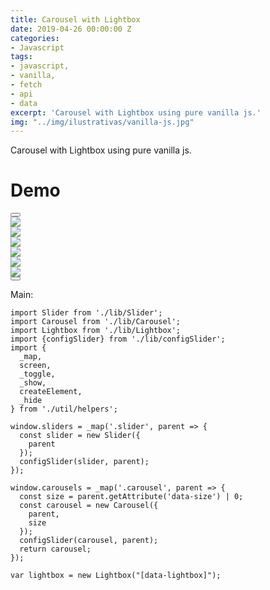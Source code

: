 ```yaml
---
title: Carousel with Lightbox
date: 2019-04-26 00:00:00 Z
categories:
- Javascript
tags:
- javascript,
- vanilla,
- fetch
- api
- data
excerpt: 'Carousel with Lightbox using pure vanilla js.'
img: "../img/ilustrativas/vanilla-js.jpg"
---
```


Carousel with Lightbox using pure vanilla js.

<h1>Demo</h1>
<div class="container-carousel">
    <section data-grid="row center" class="page-content">
        <button type="button" data-btn="link" data-control="#oculos-sol" class="icon" data-action="prev">
            <svg xmlns="https://www.w3.org/2000/svg" viewbox="0 0 129 129">
                <path d="M88.6 121.3c.8.8 1.8 1.2 2.9 1.2s2.1-.4 2.9-1.2c1.6-1.6 1.6-4.2 0-5.8l-51-51 51-51c1.6-1.6 1.6-4.2 0-5.8s-4.2-1.6-5.8 0l-54 53.9c-1.6 1.6-1.6 4.2 0 5.8l54 53.9z" />
            </svg>
        </button>
        <section id="oculos-sol" class="carousel" data-size="3" data-grid="row center justify" data-options="">
            <div class="slide" data-cell="shrink">
                <div class="foto">
                    <img data-lightbox src="{{site.baseurl}}/img/ilustrativas/black-panther.jpg" />
                </div>
            </div>
            <div class="slide" data-cell="shrink">
                <div class="foto">
                    <img data-lightbox src="{{site.baseurl}}/img/ilustrativas/profile-2.JPG" />
                </div>
            </div>
            <div class="slide" data-cell="shrink">
                <div class="foto">
                    <img data-lightbox src="{{site.baseurl}}/img/ilustrativas/profile.JPG" />
                </div>
            </div>
            <div class="slide">
                <div class="foto">
                    <img data-lightbox src="{{site.baseurl}}/img/ilustrativas/vanilla-js.jpg" />
                </div>
            </div>
            <div class="slide">
                <div class="foto">
                    <img data-lightbox src="{{site.baseurl}}/img/ilustrativas/black-panther.jpg" />
                </div>
            </div>
            <div class="slide">
                <div class="foto">
                    <img data-lightbox src="{{site.baseurl}}/img/ilustrativas/profile.jpg" />
                </div>
            </div>
        </section>
        <button type="button" data-btn="link" data-control="#oculos-sol" class="icon" data-action="next">
            <svg xmlns="https://www.w3.org/2000/svg" viewbox="0 0 129 129">
                <path d="M40.4 121.3c-.8.8-1.8 1.2-2.9 1.2s-2.1-.4-2.9-1.2c-1.6-1.6-1.6-4.2 0-5.8l51-51-51-51c-1.6-1.6-1.6-4.2 0-5.8 1.6-1.6 4.2-1.6 5.8 0l53.9 53.9c1.6 1.6 1.6 4.2 0 5.8l-53.9 53.9z" />
            </svg>
        </button>
    </section>
</div>

Main:

```javacript
import Slider from './lib/Slider';
import Carousel from './lib/Carousel';
import Lightbox from './lib/Lightbox';
import {configSlider} from './lib/configSlider';
import {
  _map,
  screen,
  _toggle,
  _show,
  createElement,
  _hide
} from './util/helpers';

window.sliders = _map('.slider', parent => {
  const slider = new Slider({
    parent
  });
  configSlider(slider, parent);
});

window.carousels = _map('.carousel', parent => {
  const size = parent.getAttribute('data-size') | 0;
  const carousel = new Carousel({
    parent,
    size
  });
  configSlider(carousel, parent);
  return carousel;
});

var lightbox = new Lightbox("[data-lightbox]");
```

<!-- <div data-grid="small-spacing row">
    <a data-btn data-target="slider" class="active">Slider.js</a>
    <a data-btn data-target="carousel" class="">Carousel.js</a>
    <a data-btn data-target="lightbox" class="">Lighbox.js</a>
    <a data-btn data-target="config-slider" class="">configSlider.js</a>
</div>
<section>
    <div data-tab="slider">
        <pre>
            <code>
                export default class Slider {

                    constructor(config) {
                    this.type = 'Slider';
                    if (!(this instanceof Slider)) return new Slider(config);

                    this.parent = config.parent || document.querySelector(config.parentSelector || '.slider');
                    if (!this.parent) throw '[SLIDER]: Container não encontrado.';

                    this.childSelector = config.childSelector || '.slide';
                    if (!this.children.length) throw '[SLIDER]: Slides não encontrados.';

                    this.index = 0;
                    this.duration = config.duration || 3000;
                    this.parent.classList.add('set');
                    this.compose();
                    }

                    get children() {
                    return Array.prototype.slice.call(this.parent.querySelectorAll(this.childSelector));
                    }

                    get length() {
                    return this.children.length;
                    }

                    forEach(fn) {
                    return this.children.forEach(fn);
                    }

                    map(fn) {
                    return this.children.map(fn);
                    }

                    filter(fn) {
                    return this.children.filter(fn);
                    }

                    find(fn) {
                    return this.children.find(fn);
                    }

                    compose() {
                    var nextIndex, prevIndex;
                    prevIndex = this.index > 0 ? this.index - 1 : this.children.length - 1;
                    nextIndex = this.index < this.children.length - 1 ? this.index + 1 : 0;
                    this.forEach((el, i) => {
                        el.classList.remove('prev');
                        el.classList.remove('current');
                        el.classList.remove('next');
                        if (i === prevIndex) el.classList.add('prev');
                        if (i === nextIndex) el.classList.add('next');
                        if (i === this.index) el.classList.add('current');
                    });
                    return this;
                    }

                    play() {
                    var that;
                    that = this;
                    this.playingStateID = setInterval(function () {
                        return that.next();
                    }, this.duration);
                    this.isPlaying = true;
                    return this;
                    }

                    pause() {
                    clearInterval(this.playingStateID);
                    this.isPlaying = false;
                    return this;
                    }

                    playpause() {
                    if (this.isPlaying) {
                        return this.pause();
                    } else {
                        return this.play();
                    }
                    }

                    prev() {
                    var playingState;
                    if (this.index > 0) {
                        this.index--;
                    } else {
                        this.index = this.children.length - 1;
                    }
                    playingState = this.isPlaying;
                    if (playingState) {
                        this.pause();
                    }
                    this.compose();
                    if (playingState) {
                        return this.play();
                    }
                    }

                    next() {
                    var playingState;
                    if (this.index < this.children.length - 1) {
                        this.index++;
                    } else {
                        this.index = 0;
                    }
                    playingState = this.isPlaying;
                    if (playingState) {
                        this.pause();
                    }
                    this.compose();
                    if (playingState) {
                        return this.play();
                    }
                    }

                    goTo(index) {
                    this.index = index;
                    return this.compose();
                    }

                    on(event, fn) {
                    this.parent.addEventListener(event, fn);
                    return this;
                    }

                    off(event, fn) {
                    this.parent.removeEventListener(event, fn);
                    return this;
                    }

                    inspect(collapsed) {
                    console[collapsed === true ? 'groupCollapsed' : 'group'](this.type);
                    console.table(
                        Object.keys(this).map(key => {
                        return {
                            prop: key,
                            value: this[key],
                            type: typeof this[key]
                        }
                        })
                    );
                    console.log(this.parent);
                    console.log(this.children);
                    console.warn(Date.now().toString());
                    console.groupEnd(this.type);

                    return this;
                    }

                }                
            </code>
        </pre>
    </div>
    <div data-tab="carousel" hidden>
        <pre><code>
            import Slider from './Slider';

            export default class Carousel extends Slider {

            constructor(config) {
                config.parentSelector = config.parentSelector || '.carousel';
                super(config);
                this.type = 'Carousel';
                this.size = config.size | 0;
                this.compose();
            }

            compose() {
                const position = this.index + 1;
                this.forEach((slide, i) => {
                let itemOrder = i - position + 1;
                if (itemOrder < 0) itemOrder = this.length - position + i + 1;
                slide.setAttribute('data-order', itemOrder);

                slide.classList.remove('prev');
                slide.classList.remove('current');
                slide.classList.remove('next');
                slide.classList.remove('will-go-prev');
                slide.classList.remove('will-go-next');

                if (this.size) {
                    const className =
                    this.length <= this.size ? 'current' :
                    itemOrder > -1 && itemOrder < this.size ? 'current' :
                    itemOrder === -1 || itemOrder === this.length - 1 ? 'prev' :
                    itemOrder === this.size ? 'next' :
                    '';
                    if (!className) return this;
                    slide.classList.add(className);
                    slide.style.order = itemOrder;
                }

                if (this.dir) {
                    const animClassName = 'will-go-' + this.dir;
                    slide.classList.add(animClassName);
                    slide.addEventListener("webkitAnimationEnd", function() {
                    removeWillRenderClass(slide, animClassName);
                    });
                    slide.addEventListener("animationend", function() {
                    removeWillRenderClass(slide, animClassName);
                    });

                }
                });

                function removeWillRenderClass(slide, className) {
                slide.classList.remove(className);
                }

                return this;
            }

            prev() {
                this.dir = 'prev';
                return super.prev();
            }

            next() {
                this.dir = 'next';
                return super.next();
            }

            goTo(index) {
                this.dir = index > this.index ? 'next' : 'prev';
                return super.goTo(index);
            }

            }
        </pre>
        </code>
    </div>
    <div data-tab="lightbox" hidden>
        <pre><code>
        import {
            createElement
        } from '../util/helpers';

        export default class Lightbox {
            constructor(selector) {
                this.selector = selector;
                this.container = document.querySelector('.lightbox-container') || createElement('div', {
                    className: 'lightbox-container',
                    dataset: {
                        modal: '',
                        grid: 'center',
                    }
                })
                this.container.appendChild(this.prev);
                this.container.appendChild(this.wrapper);
                this.container.appendChild(this.next);
                //this.container.appendChild(this.closeButton);

                this.container.parentElement || document.body.appendChild(this.container);

                this.index = 0;
                this.wrapper.appendChild(this.closeButton);
                this.wrapper.appendChild(this.img);
                this.items.forEach((img, i) => {
                    img.addEventListener('click', () => {
                        this.show(i);
                    });
                })
            }
            get wrapper() {
                return this.container.querySelector('.lightbox-wrapper') || createElement('div', {
                    className: 'lightbox-wrapper',
                    dataset: {
                        cell: 'shrink',
                        grid: 'column'
                    }
                })
            }
            get prev() {
                return this.container.querySelector('.lightbox-prev') || createElement('button', {
                    className: 'lightbox-prev',
                    innerHTML: '<svg xmlns="https://www.w3.org/2000/svg" viewbox="0 0 129 129"><path d="M88.6 121.3c.8.8 1.8 1.2 2.9 1.2s2.1-.4 2.9-1.2c1.6-1.6 1.6-4.2 0-5.8l-51-51 51-51c1.6-1.6 1.6-4.2 0-5.8s-4.2-1.6-5.8 0l-54 53.9c-1.6 1.6-1.6 4.2 0 5.8l54 53.9z" /></svg>',
                    dataset: {
                        btn: 'link'
                    },
                    events: {
                        click: () => this.goPrev()
                    }
                });
            }
            get next() {
                return this.container.querySelector('.lightbox-next') || createElement('button', {
                    className: 'lightbox-next',
                    innerHTML: '<svg xmlns="https://www.w3.org/2000/svg" viewbox="0 0 129 129"><path d="M40.4 121.3c-.8.8-1.8 1.2-2.9 1.2s-2.1-.4-2.9-1.2c-1.6-1.6-1.6-4.2 0-5.8l51-51-51-51c-1.6-1.6-1.6-4.2 0-5.8 1.6-1.6 4.2-1.6 5.8 0l53.9 53.9c1.6 1.6 1.6 4.2 0 5.8l-53.9 53.9z" /></svg>',
                    dataset: {
                        btn: 'link'
                    },
                    events: {
                        click: () => this.goNext(),
                    }
                });
            }
            get closeButton() {
                return this.container.querySelector('.lightbox-close') || createElement('button', {
                    className: 'lightbox-close',
                    innerHTML: '<svg xmlns="https://www.w3.org/2000/svg" viewbox="0 0 512 512"><path fill="#fff" d="M505.943 6.058c-8.077-8.077-21.172-8.077-29.249 0L6.058 476.693c-8.077 8.077-8.077 21.172 0 29.249A20.612 20.612 0 0 0 20.683 512a20.614 20.614 0 0 0 14.625-6.059L505.943 35.306c8.076-8.076 8.076-21.171 0-29.248z"/><path fill="#fff" d="M505.942 476.694L35.306 6.059c-8.076-8.077-21.172-8.077-29.248 0-8.077 8.076-8.077 21.171 0 29.248l470.636 470.636a20.616 20.616 0 0 0 14.625 6.058 20.615 20.615 0 0 0 14.624-6.057c8.075-8.078 8.075-21.173-.001-29.25z"/></svg>',
                    dataset: {
                        btn: 'link',
                        cell: 'shrink end'
                    },
                    events: {
                        click: () => this.close()
                    }
                })
            }

            get items() {
                var domNodes = document.querySelectorAll(this.selector);
                return Array.prototype.slice.call(domNodes);
            }

            get img() {
                return this.wrapper.querySelector('.lightbox-img') || createElement('img', {
                    className: 'lightbox-img',
                });
            }

            open() {
                this.container.classList.add('target')
            }
            close() {
                this.container.classList.remove('target')
            }

            show(index) {
                this.index = index;
                const img = this.items[index];
                const src = img.getAttribute('data-lightbox') ? img.getAttribute('data-lightbox') : img.src;
                this.img.src = src;
                this.open();
            }

            goPrev() {
                let index = this.index - 1;
                if (index < 0) {
                    index = this.items.length - 1;
                }
                this.show(index);
            }
            goNext() {
                console.log(this);
                let index = this.index + 1;
                if (index >= this.items.length) {
                    index = 0;
                }        
                this.show(index);
            }
        }        
        </code></pre>
    </div>
    <div data-tab="config-slider" hidden>
        <pre><code>
        import {
            _map
        } from '../util/helpers';

        const sliderOptions = {
            autoplay: slider => {
            slider
                .play()
                .on('mouseover', () => slider.pause())
                .on('mouseout', () => slider.play());
            }
        };
        export function configSlider(slider, parent) {
            const first = parent.getAttribute('data-first') | 0;
            if (first) {
            slider.goTo(first);
            }
            const options = parent.hasAttribute('data-options') ? parent.getAttribute('data-options').split(' ') : [];
            options.forEach(option => sliderOptions[option] && sliderOptions[option](slider));

            const sliderCallbacks = {
            openOnMobile: () => {
                if (screen().width > 600) return;
                const first = slider.find(slide => slide.getAttribute('data-order') === '0');
                if (!first) return;
                const btn = first.querySelector('.info-img a[href^="javascript:"]');
                if (!btn) return;
                btn.click();
            }
            };

            _map('[data-control]', control => {
            const target = control.getAttribute('data-control');
            const targetElement = target ? document.querySelector(target) : null;

            if (targetElement && targetElement === slider.parent) {
                const action = control.getAttribute('data-action');
                if ((action === 'prev' || action === 'next') && (slider.size >= slider.length)) {
                control.setAttribute('data-oversize', true);
                }
                const actionData = control.getAttribute('data-params');
                const params = actionData ? actionData.split(',') : null;
                const callback = control.getAttribute('data-callback');
                if (action && slider[action] instanceof Function) {
                control.addEventListener('click', function () {
                    slider[action].apply(slider, params);
                    if (callback && sliderCallbacks[callback]) sliderCallbacks[callback]();
                });
                }
            }
            });
        }        
        </code></pre>
    </div>
</section> -->
